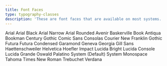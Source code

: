 ```yaml
---
title: Font Faces
type: typography-classes
description: 'These are font faces that are available on most systems. They are less reliable than the modern font stacks but can give some familiar results.'
---
```

<p class="f4 flex flex-wrap gap4">
<span class="font-arial">Arial</span>
<span class="font-arial-black">Arial Black</span>
<span class="font-arial-narrow">Arial Narrow</span>
<span class="font-arial-rounded">Arial Rounded</span>
<span class="font-avenir">Avenir</span>
<span class="font-baskerville">Baskerville</span>
<span class="font-book-antiqua">Book Antiqua</span>
<span class="font-bookman">Bookman</span>
<span class="font-century-gothic">Century Gothic</span>
<span class="font-comic-sans">Comic Sans</span>
<span class="font-consolas">Consolas</span>
<span class="font-courier-new">Courier New</span>
<span class="font-franklin-gothic">Franklin Gothic</span>
<span class="font-futura">Futura</span>
<span class="font-futura-condensed">Futura Condensed</span>
<span class="font-garamond">Garamond</span>
<span class="font-geneva">Geneva</span>
<span class="font-georgia">Georgia</span>
<span class="font-gill-sans">Gill Sans</span>
<span class="font-haettenschweiler">Haettenschweiler</span>
<span class="font-helvetica">Helvetica</span>
<span class="font-hoefler">Hoefler</span>
<span class="font-impact">Impact</span>
<span class="font-lucida-bright">Lucida Bright</span>
<span class="font-lucida-console">Lucida Console</span>
<span class="font-lucida-grande">Lucida Grande</span>
<span class="font-oswald">Oswald</span>
<span class="font-palatino">Palatino</span>
<span class="font-system">System (Default)</span>
<span class="font-system-monospace">System Monospace</span>
<span class="font-tahoma">Tahoma</span>
<span class="font-times-new-roman">Times New Roman</span>
<span class="font-trebuchet">Trebuchet</span>
<span class="font-verdana">Verdana</span>
</p>